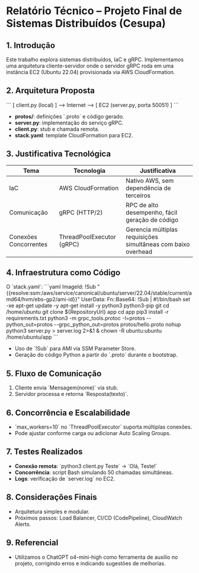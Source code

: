 # Relatório Técnico – Projeto Final de Sistemas Distribuídos (Cesupa)

## 1. Introdução
Este trabalho explora sistemas distribuídos, IaC e gRPC. Implementamos uma arquitetura cliente-servidor onde o servidor gRPC roda em uma instância EC2 (Ubuntu 22.04) provisionada via AWS CloudFormation.

## 2. Arquitetura Proposta
\`\`\`
[ client.py (local) ] --> Internet --> [ EC2 (server.py, porta 50051) ]
\`\`\`
- **protos/**: definições \`.proto\` e código gerado.
- **server.py**: implementação do serviço gRPC.
- **client.py**: stub e chamada remota.
- **stack.yaml**: template CloudFormation para EC2.

## 3. Justificativa Tecnológica
| Tema                     | Tecnologia                   | Justificativa                                                         |
|--------------------------|------------------------------|------------------------------------------------------------------------|
| IaC                      | AWS CloudFormation           | Nativo AWS, sem dependência de terceiros                               |
| Comunicação              | gRPC (HTTP/2)                | RPC de alto desempenho, fácil geração de código                        |
| Conexões Concorrentes    | ThreadPoolExecutor (gRPC)    | Gerencia múltiplas requisições simultâneas com baixo overhead           |

## 4. Infraestrutura como Código
O \`stack.yaml\`:
\`\`\`yaml
ImageId: !Sub "{{resolve:ssm:/aws/service/canonical/ubuntu/server/22.04/stable/current/amd64/hvm/ebs-gp2/ami-id}}"
UserData:
  Fn::Base64: !Sub |
    #!/bin/bash
    set -xe
    apt-get update -y
    apt-get install -y python3 python3-pip git
    cd /home/ubuntu
    git clone ${RepositoryUrl} app
    cd app
    pip3 install -r requirements.txt
    python3 -m grpc_tools.protoc -I=protos --python_out=protos --grpc_python_out=protos protos/hello.proto
    nohup python3 server.py > server.log 2>&1 &
    chown -R ubuntu:ubuntu /home/ubuntu/app
\`\`\`
- Uso de \`!Sub\` para AMI via SSM Parameter Store.
- Geração do código Python a partir do \`.proto\` durante o bootstrap.

## 5. Fluxo de Comunicação
1. Cliente envia \`Mensagem(nome)\` via stub.
2. Servidor processa e retorna \`Resposta(texto)\`.

## 6. Concorrência e Escalabilidade
- \`max_workers=10\` no \`ThreadPoolExecutor\` suporta múltiplas conexões.
- Pode ajustar conforme carga ou adicionar Auto Scaling Groups.

## 7. Testes Realizados
- **Conexão remota**: \`python3 client.py <IP> Teste\` → \`Olá, Teste!\`
- **Concorrência**: script Bash simulando 50 chamadas simultâneas.
- **Logs**: verificação de \`server.log\` no EC2.

## 8. Considerações Finais
- Arquitetura simples e modular.
- Próximos passos: Load Balancer, CI/CD (CodePipeline), CloudWatch Alerts.

## 9. Referencial
- Utilizamos o ChatGPT o4-mini-high como ferramenta de auxilio no projeto, corrigindo erros e indicando sugestões de melhorias.